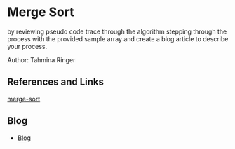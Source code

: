 # Merge Sort

by reviewing pseudo code trace through the algorithm stepping through the process with the provided sample array and create a blog article to describe your process.

Author: Tahmina Ringer

## References and Links

[merge-sort](https://medium.com/javascript-in-plain-english/javascript-merge-sort-3205891ac060)

## Blog

- [Blog](BLOG.md)
